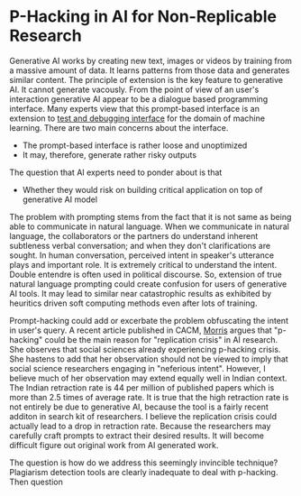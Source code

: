 # P-Hacking in AI for Non-Replicable Research 

Generative AI works by creating new text, images or videos by training from a massive amount of data. It 
learns patterns from those data and generates similar content. The principle
of extension is the key feature to generative AI. It cannot generate vacously. From the point of view of an 
user's interaction generative AI appear to be a dialogue based 
programming interface. Many experts view that this prompt-based interface is an extension to 
[test and debugging interface](https://dl.acm.org/doi/pdf/10.1145/3673861) for the domain
of machine learning. There are two main concerns about the interface. 
- The prompt-based interface is rather loose and unoptimized
- It may, therefore, generate rather risky outputs

The question that AI experts need to ponder about is that 
- Whether they would risk on building critical application on top of generative AI model

The problem with prompting stems from the fact that it is not same as being able to communicate in natural 
language. When we communicate in natural language, the collaborators or the partners do understand inherent 
subtleness verbal conversation; and when they don't clarifications are sought. In human conversation, 
perceived intent in speaker's utterance plays and important role. It is extremely critical to understand
the intent. Double entendre is often used in political discourse. So, extension of true natural language
prompting could create confusion for users of generative AI tools. It may lead to similar near catastrophic
results as exhibited by heuritics driven soft computing methods even after lots of training.

Prompt-hacking could add or excerbate the problem obfuscating the intent in user's query. A recent article 
published in CACM, [Morris](https://dl.acm.org/doi/pdf/10.1145/3673861) argues that "p-hacking" could be 
the main reason for "replication crisis" in AI research. She observes that social sciences already 
experiencing p-hacking crisis. She hastens to add that her observation should not be viewed to imply that social
science researchers engaging in "neferious intent". However, I believe much of her observation
may extend equally well in Indian context. The Indian retraction rate is 44 per million of published papers which
is more than 2.5 times of average rate. It is true that the high retraction rate is not entirely be
due to generative AI, because the tool is a fairly recent additon in search kit of researchers. I
believe the replication crisis could actually lead to a drop in retraction rate. Because the researchers
may carefully craft prompts to extract their desired results. It will become difficult figure out original
work from AI generated work.

The question is how do we address this seemingly invincible technique? Plagiarism detection tools are 
clearly inadequate to deal with p-hacking. Then question  

